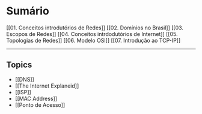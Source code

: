 # Sumário
[[01. Conceitos introdutórios de Redes]]
[[02. Domínios no Brasil]]
[[03. Escopos de Redes]]
[[04. Conceitos intrdodutórios de Internet]]
[[05. Topologias de Redes]]
[[06. Modelo OSI]]
[[07. Introdução ao TCP-IP]]

---
## Topics
- [[DNS]]
- [[The Internet Explaneid]]
- [[ISP]]
- [[MAC Address]]
- [[Ponto de Acesso]]
